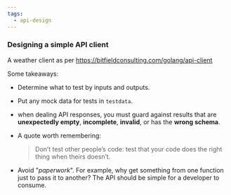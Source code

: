 ```yaml
---
tags:
  - api-design
---
```


### Designing a simple API client

A weather client as per <https://bitfieldconsulting.com/golang/api-client>

Some takeaways:

- Determine what to test by inputs and outputs.
- Put any mock data for tests in `testdata`.
- when dealing API responses, you must guard against results that are **unexpectedly empty**, **incomplete**, **invalid**, or has the **wrong schema**. 
- A quote worth remembering:
  
    > Don’t test other people’s code: test that your code does the right thing when theirs doesn’t.

- Avoid "*paperwork*". For example, why get something from one function just to pass it to another? The API should be
  simple for a developer to consume.

